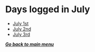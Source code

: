 # Days logged in July

- [July 1st](1st.md)
- [July 2nd](2nd.md)
- [July 3rd](3rd.md)

[**_Go back to main menu_**](../README.md)
